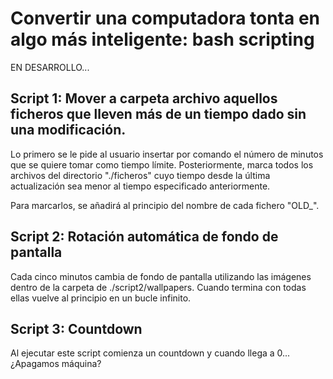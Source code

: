 # Convertir una computadora tonta en algo más inteligente: bash scripting

EN DESARROLLO...

## Script 1: Mover a carpeta archivo aquellos ficheros que lleven más de un tiempo dado sin una modificación.

Lo primero se le pide al usuario insertar por comando el número de minutos que se quiere tomar como tiempo límite. Posteriormente, marca todos los archivos del directorio "./ficheros" cuyo tiempo desde la última actualización sea menor al tiempo especificado anteriormente.

Para marcarlos, se añadirá al principio del nombre de cada fichero "OLD_".

## Script 2: Rotación automática de fondo de pantalla

Cada cinco minutos cambia de fondo de pantalla utilizando las imágenes dentro de la carpeta de ./script2/wallpapers.
Cuando termina con todas ellas vuelve al principio en un bucle infinito.

## Script 3: Countdown

Al ejecutar este script comienza un countdown y cuando llega a 0... ¿Apagamos máquina?


